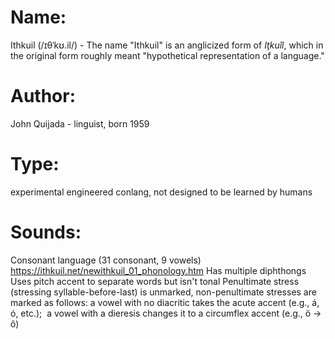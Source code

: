 # Name:
Ithkuil (/ɪθˈkʊ.il/) - The name "Ithkuil" is an anglicized form of _Iţkuîl_, which in the original form roughly meant "hypothetical representation of a language."
# Author:
John Quijada - linguist, born 1959
# Type:
experimental engineered conlang, not designed to be learned by humans
# Sounds:
Consonant language (31 consonant, 9 vowels)
https://ithkuil.net/newithkuil_01_phonology.htm
Has multiple diphthongs
Uses pitch accent to separate words but isn't tonal
Penultimate stress (stressing syllable-before-last) is unmarked, non-penultimate stresses are marked as follows: a vowel with no diacritic takes the acute accent (e.g., á, ó, etc.);  a vowel with a dieresis changes it to a circumflex accent (e.g., ö → ô)
